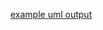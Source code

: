 [example uml output](https://kroki.io/plantuml/svg/eNp1UEESgyAMvPuKTE_l4BP0Kw6j0TK10AGsfX4hGSG104O4SXaTTTyOUdtlRbgsGId5dZu_gA5QosZ_U4JeY2Hk4EzYdcTagyJJ2bVhfQay8DBvyqe_TD-3OBg7uBdaKou4uVrECcimgq7rheuCoG17ICJ7Uawi61VEixyAJdlfmrR4nAzaGA4hdylKXrAgMY4mNL99SErb5-ffsFpLBzn5OGeoY75b-lgzOndPDFUz0tJRJZ08qMCsmo014YaT-gD6C77P)


<div hidden>
```
@startuml firstDiagram

rectangle "get_flour" as get_flour
rectangle "get_salt" as get_salt
rectangle "get_water" as get_water
rectangle "wait" as wait
rectangle "mix" as mix
rectangle "put_in_oven" as put_in_oven
(need flour) ==> get_flour
get_flour --> (need_water)
(need_salt) ==> get_salt
get_salt --> (wait_ingredients)
(need_water) ==> get_water
get_water --> (need_salt)
(wait_ingredients) ==> wait
wait --> (wait_ingredients)
wait --> (mix_ingredients)
(mix_ingredients) ==> mix
mix --> (cooking)
mix --> (need_salt)
(cooking) ==> put_in_oven
put_in_oven --> (finished)

@enduml
```
</div>

![](firstDiagram.svg)
